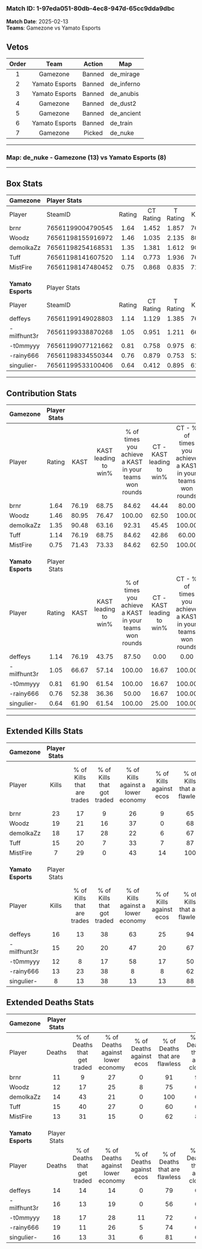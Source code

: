 ### Match ID: 1-97eda051-80db-4ec8-947d-65cc9dda9dbc  
**Match Date**: 2025-02-13  
**Teams**: Gamezone vs Yamato Esports  

## Vetos  

| Order | Team | Action | Map |
| :---: | :--: | :----: | --- |
| 1 | Gamezone | Banned | de_mirage |
| 2 | Yamato Esports | Banned | de_inferno |
| 3 | Yamato Esports | Banned | de_anubis |
| 4 | Gamezone | Banned | de_dust2 |
| 5 | Gamezone | Banned | de_ancient |
| 6 | Yamato Esports | Banned | de_train |
| 7 | Gamezone | Picked | de_nuke |

---  

### **Map**: de_nuke - Gamezone (13) vs Yamato Esports (8)  
---  

## Box Stats  

| **Gamezone**       | Player Stats      |        |           |          |       |       |       |         |        |      |     |
| :- | :- | :-: | :-: | :-: | :-: | :-: | :-: | :-: | :-: | :-: | :-: |
| Player             | SteamID           | Rating | CT Rating | T Rating | KAST  |  ADR  | Kills | Assists | Deaths | K/D  | HS% |
| brnr               | 76561199004790545 |  1.64  |   1.452   |  1.857   | 76.19 | 103.7 |  23   |    5    |   11   | 2.09 | 47  |
| Woodz              | 76561198155916972 |  1.46  |   1.035   |  2.135   | 80.95 | 97.4  |  19   |    3    |   12   | 1.58 | 15  |
| demolkaZz          | 76561198254168531 |  1.35  |   1.381   |  1.612   | 90.48 | 72.2  |  18   |    3    |   14   | 1.29 | 55  |
| Tuff               | 76561198141607520 |  1.14  |   0.773   |  1.936   | 76.19 | 81.8  |  15   |    6    |   15   | 1.00 | 60  |
| MistFire           | 76561198147480452 |  0.75  |   0.868   |  0.835   | 71.43 | 58.6  |   7   |    5    |   13   | 0.54 | 57  |
|                    |                   |        |           |          |       |       |       |         |        |      |     |
|                    |                   |        |           |          |       |       |       |         |        |      |     |
|                    |                   |        |           |          |       |       |       |         |        |      |     |
| **Yamato Esports** | Player Stats      |        |           |          |       |       |       |         |        |      |     |
| Player             | SteamID           | Rating | CT Rating | T Rating | KAST  |  ADR  | Kills | Assists | Deaths | K/D  | HS% |
| deffeys            | 76561199149028803 |  1.14  |   1.129   |  1.385   | 76.19 | 66.2  |  16   |    2    |   14   | 1.14 | 25  |
| -milfhunt3r        | 76561199338870268 |  1.05  |   0.951   |  1.211   | 66.67 | 82.0  |  15   |    5    |   16   | 0.94 | 53  |
| -t0mmyyy           | 76561199077121662 |  0.81  |   0.758   |  0.975   | 61.90 | 71.0  |  12   |    6    |   18   | 0.67 | 75  |
| -rainy666          | 76561198334550344 |  0.76  |   0.879   |  0.753   | 52.38 | 77.9  |  13   |    2    |   19   | 0.68 | 53  |
| singulier-         | 76561199533100406 |  0.64  |   0.412   |  0.895   | 61.90 | 56.2  |   8   |    4    |   16   | 0.50 | 62  |
---  

## Contribution Stats  

| **Gamezone**       | Player Stats |       |                      |                                                        |                           |                                                             |                          |                                                            |
| :- | :-: | :-: | :-: | :-: | :-: | :-: | :-: | :-: |
| Player             |    Rating    | KAST  | KAST leading to win% | % of times you achieve a KAST in your teams won rounds | CT - KAST leading to win% | CT - % of times you achieve a KAST in your teams won rounds | T - KAST leading to win% | T - % of times you achieve a KAST in your teams won rounds |
| brnr               |     1.64     | 76.19 |        68.75         |                         84.62                          |           44.44           |                            80.00                            |          100.00          |                           87.50                            |
| Woodz              |     1.46     | 80.95 |        76.47         |                         100.00                         |           62.50           |                           100.00                            |          88.89           |                           100.00                           |
| demolkaZz          |     1.35     | 90.48 |        63.16         |                         92.31                          |           45.45           |                           100.00                            |          87.50           |                           87.50                            |
| Tuff               |     1.14     | 76.19 |        68.75         |                         84.62                          |           42.86           |                            60.00                            |          88.89           |                           100.00                           |
| MistFire           |     0.75     | 71.43 |        73.33         |                         84.62                          |           62.50           |                           100.00                            |          85.71           |                           75.00                            |
|                    |              |       |                      |                                                        |                           |                                                             |                          |                                                            |
|                    |              |       |                      |                                                        |                           |                                                             |                          |                                                            |
|                    |              |       |                      |                                                        |                           |                                                             |                          |                                                            |
| **Yamato Esports** | Player Stats |       |                      |                                                        |                           |                                                             |                          |                                                            |
| Player             |    Rating    | KAST  | KAST leading to win% | % of times you achieve a KAST in your teams won rounds | CT - KAST leading to win% | CT - % of times you achieve a KAST in your teams won rounds | T - KAST leading to win% | T - % of times you achieve a KAST in your teams won rounds |
| deffeys            |     1.14     | 76.19 |        43.75         |                         87.50                          |           0.00            |                            0.00                             |          77.78           |                           100.00                           |
| -milfhunt3r        |     1.05     | 66.67 |        57.14         |                         100.00                         |           16.67           |                           100.00                            |          87.50           |                           100.00                           |
| -t0mmyyy           |     0.81     | 61.90 |        61.54         |                         100.00                         |           16.67           |                           100.00                            |          100.00          |                           100.00                           |
| -rainy666          |     0.76     | 52.38 |        36.36         |                         50.00                          |           16.67           |                           100.00                            |          60.00           |                           42.86                            |
| singulier-         |     0.64     | 61.90 |        61.54         |                         100.00                         |           25.00           |                           100.00                            |          77.78           |                           100.00                           |
---  

## Extended Kills Stats  

| **Gamezone**       | Player Stats |                            |                            |                                    |                         |                              |                                 |                                       |                    |           |
| :- | :-: | :-: | :-: | :-: | :-: | :-: | :-: | :-: | :-: | :-: |
| Player             |    Kills     | % of Kills that are trades | % of Kills that got traded | % of Kills against a lower economy | % of Kills against ecos | % of Kills that are flawless | % of Kills that are close duels | % of Kills that are assisted by flash | Pistol Round Kills | AWP Kills |
| brnr               |      23      |             17             |             9              |                 26                 |            9            |              65              |                4                |                   0                   |         5          |     1     |
| Woodz              |      19      |             21             |             16             |                 37                 |            0            |              68              |                0                |                   0                   |         0          |    12     |
| demolkaZz          |      18      |             17             |             28             |                 22                 |            6            |              67              |                6                |                   6                   |         3          |     2     |
| Tuff               |      15      |             20             |             7              |                 33                 |            7            |              87              |                0                |                   0                   |         1          |     0     |
| MistFire           |      7       |             29             |             0              |                 43                 |           14            |             100              |                0                |                   0                   |         1          |     0     |
|                    |              |                            |                            |                                    |                         |                              |                                 |                                       |                    |           |
|                    |              |                            |                            |                                    |                         |                              |                                 |                                       |                    |           |
|                    |              |                            |                            |                                    |                         |                              |                                 |                                       |                    |           |
| **Yamato Esports** | Player Stats |                            |                            |                                    |                         |                              |                                 |                                       |                    |           |
| Player             |    Kills     | % of Kills that are trades | % of Kills that got traded | % of Kills against a lower economy | % of Kills against ecos | % of Kills that are flawless | % of Kills that are close duels | % of Kills that are assisted by flash | Pistol Round Kills | AWP Kills |
| deffeys            |      16      |             13             |             38             |                 63                 |           25            |              94              |                0                |                   0                   |         2          |     7     |
| -milfhunt3r        |      15      |             20             |             20             |                 47                 |           20            |              67              |                7                |                   0                   |         1          |     0     |
| -t0mmyyy           |      12      |             8              |             17             |                 58                 |           17            |              50              |                8                |                   0                   |         0          |     1     |
| -rainy666          |      13      |             23             |             38             |                 8                  |            8            |              62              |                0                |                   0                   |         3          |     0     |
| singulier-         |      8       |             13             |             38             |                 13                 |           13            |              88              |                0                |                   0                   |         0          |     0     |
## Extended Deaths Stats  

| **Gamezone**       | Player Stats |                             |                                   |                          |                               |                            |                           |               |
| :- | :-: | :-: | :-: | :-: | :-: | :-: | :-: | :-: |
| Player             |    Deaths    | % of Deaths that get traded | % of Deaths against lower economy | % of Deaths against ecos | % of Deaths that are flawless | % of Deaths that are close | % of Deaths while blinded | Deaths to AWP |
| brnr               |      11      |              9              |                27                 |            0             |              91               |             9              |             0             |       1       |
| Woodz              |      12      |             17              |                25                 |            8             |              75               |             0              |             0             |       0       |
| demolkaZz          |      14      |             43              |                21                 |            0             |              100              |             0              |             0             |       1       |
| Tuff               |      15      |             40              |                27                 |            0             |              60               |             0              |             0             |       2       |
| MistFire           |      13      |             31              |                15                 |            0             |              62               |             8              |             0             |       4       |
|                    |              |                             |                                   |                          |                               |                            |                           |               |
|                    |              |                             |                                   |                          |                               |                            |                           |               |
|                    |              |                             |                                   |                          |                               |                            |                           |               |
| **Yamato Esports** | Player Stats |                             |                                   |                          |                               |                            |                           |               |
| Player             |    Deaths    | % of Deaths that get traded | % of Deaths against lower economy | % of Deaths against ecos | % of Deaths that are flawless | % of Deaths that are close | % of Deaths while blinded | Deaths to AWP |
| deffeys            |      14      |             14              |                14                 |            0             |              79               |             0              |             0             |       4       |
| -milfhunt3r        |      16      |             13              |                19                 |            0             |              56               |             0              |             0             |       5       |
| -t0mmyyy           |      18      |             17              |                28                 |            11            |              72               |             6              |             0             |       2       |
| -rainy666          |      19      |             11              |                26                 |            5             |              74               |             0              |             5             |       2       |
| singulier-         |      16      |             13              |                31                 |            6             |              81               |             6              |             0             |       2       |
